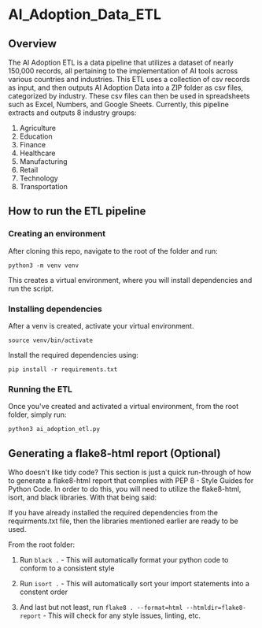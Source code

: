 # AI_Adoption_Data_ETL

## Overview

The AI Adoption ETL is a data pipeline that utilizes a dataset of nearly 150,000 records, all pertaining to the implementation of AI tools across various countries and industries. This ETL uses a collection of csv records as input, and then outputs AI Adoption Data into a ZIP folder as csv files, categorized by industry. These csv files can then be used in spreadsheets such as Excel, Numbers, and Google Sheets. Currently, this pipeline extracts and outputs 8 industry groups:

1. Agriculture
2. Education
3. Finance
4. Healthcare
5. Manufacturing
6. Retail
7. Technology
8. Transportation

## How to run the ETL pipeline

### Creating an environment

After cloning this repo, navigate to the root of the folder and run:

```
python3 -m venv venv
```

This creates a virtual environment, where you will install dependencies and run the script.


### Installing dependencies

After a venv is created, activate your virtual environment.

```
source venv/bin/activate
```

Install the required dependencies using:

```
pip install -r requirements.txt
```


### Running the ETL

Once you've created and activated a virtual environment, from the root folder, simply run:

```
python3 ai_adoption_etl.py
```

## Generating a flake8-html report (Optional)

Who doesn't like tidy code? This section is just a quick run-through of how to generate a flake8-html report that complies with PEP 8 - Style Guides for Python Code. In order to do this, you will need to utilize the flake8-html, isort, and black libraries. With that being said:

If you have already installed the required dependencies from the requirments.txt file, then the libraries mentioned earlier are ready to be used. 

From the root folder:

1. Run ```black .``` - This will automatically format your python code to conform to a consistent style

2. Run ```isort .``` - This will automatically sort your import statements into a constent order

3. And last but not least, run ```flake8 . --format=html --htmldir=flake8-report``` - This will check for any style issues, linting, etc.
